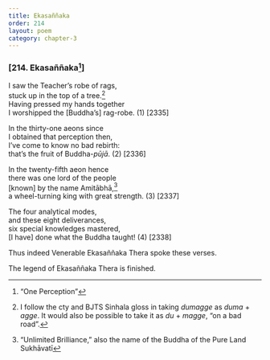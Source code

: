 ```yaml
---
title: Ekasaññaka
order: 214
layout: poem
category: chapter-3
---
```


### \[214. Ekasaññaka[^1]\]

I saw the Teacher’s robe of rags,  
stuck up in the top of a tree.[^2]  
Having pressed my hands together  
I worshipped the \[Buddha’s\] rag-robe. (1) \[2335\]

In the thirty-one aeons since  
I obtained that perception then,  
I’ve come to know no bad rebirth:  
that’s the fruit of Buddha-*pūjā*. (2) \[2336\]

In the twenty-fifth aeon hence  
there was one lord of the people  
\[known\] by the name Amitābhā,[^3]  
a wheel-turning king with great strength. (3) \[2337\]

The four analytical modes,  
and these eight deliverances,  
six special knowledges mastered,  
\[I have\] done what the Buddha taught! (4) \[2338\]

Thus indeed Venerable Ekasaññaka Thera spoke these verses.

The legend of Ekasaññaka Thera is finished.

[^1]: “One Perception”

[^2]: I follow the cty and BJTS Sinhala gloss in taking *dumagge* as *duma* + *agge*. It would also be possible to take it as *du* + *magge*, “on a bad road”.

[^3]: “Unlimited Brilliance,” also the name of the Buddha of the Pure Land Sukhāvatī
